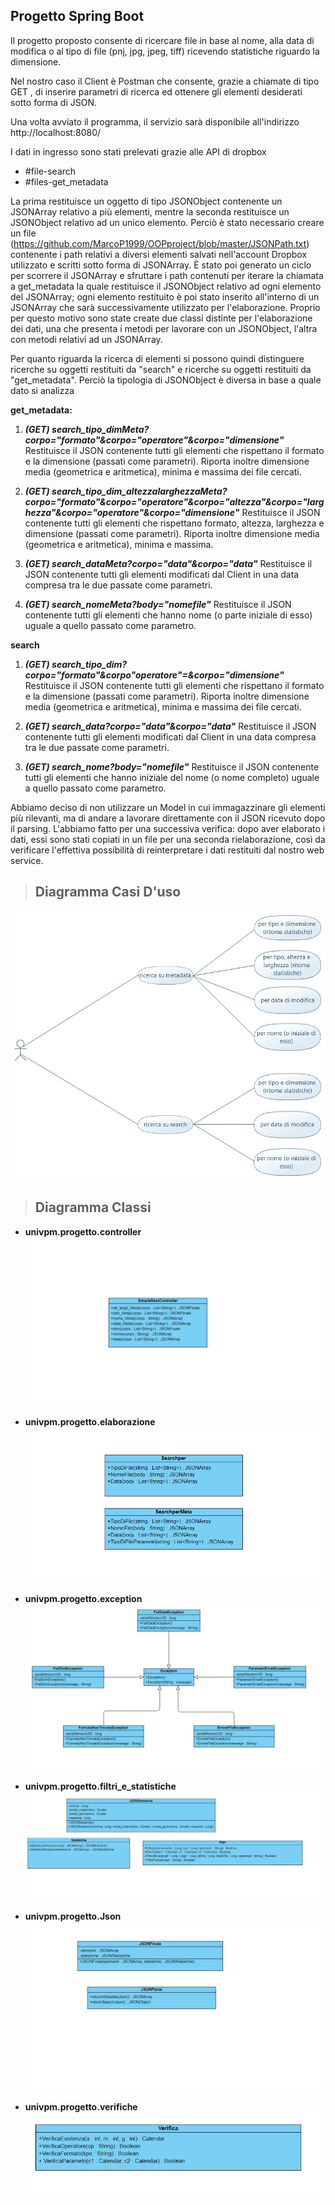 
## Progetto Spring Boot 

Il progetto proposto consente di ricercare file in base al nome, alla data di modifica o al tipo di file (pnj, jpg, jpeg, tiff) ricevendo statistiche riguardo la dimensione. 

Nel nostro caso il Client è Postman che consente, grazie a chiamate di tipo GET , di inserire parametri di ricerca ed ottenere gli elementi desiderati sotto forma di JSON.

Una volta avviato il programma, il servizio sarà disponibile all'indirizzo http://localhost:8080/

I dati in ingresso sono stati prelevati grazie alle API di dropbox 
 - #file-search
 - #files-get_metadata

La prima restituisce un oggetto di tipo JSONObject contenente un JSONArray relativo a più elementi, mentre la seconda restituisce un  JSONObject relativo ad un unico elemento.
Perciò è stato necessario creare un file (https://github.com/MarcoP1999/OOPproject/blob/master/JSONPath.txt)  contenente i path relativi a diversi elementi salvati nell'account Dropbox utilizzato e scritti sotto forma di JSONArray. 
È stato poi generato un ciclo per scorrere il JSONArray e sfruttare i path contenuti per iterare la chiamata a get_metadata la quale restituisce il JSONObject relativo ad ogni elemento del JSONArray; ogni elemento restituito è poi stato inserito all'interno di un JSONArray che sarà successivamente utilizzato per l'elaborazione.
Proprio per questo motivo sono state create due classi distinte per l'elaborazione dei dati, una che presenta i metodi per lavorare con un JSONObject, l'altra con metodi relativi ad un JSONArray.


Per quanto riguarda la ricerca di elementi si possono quindi distinguere ricerche su oggetti restituiti da "search" e ricerche su oggetti restituiti da "get_metadata". 
Perciò la tipologia di JSONObject è diversa in base a quale dato si analizza 
 

**get_metadata:**

 1. ***(GET) search_tipo_dimMeta?corpo="formato"&corpo="operatore"&corpo="dimensione"***
Restituisce il JSON contenente tutti gli elementi che rispettano il formato e la dimensione (passati come parametri). Riporta inoltre dimensione media (geometrica e aritmetica), minima e massima dei file cercati.

 2. ***(GET) search_tipo_dim_altezzalarghezzaMeta?corpo="formato"&corpo="operatore"&corpo="altezza"&corpo="larghezza"&corpo="operatore"&corpo="dimensione"***
Restituisce il JSON contenente tutti gli elementi che rispettano formato, altezza, larghezza e dimensione (passati come parametri).  Riporta inoltre dimensione media (geometrica e aritmetica), minima e massima.



 3. ***(GET) search_dataMeta?corpo="data"&corpo="data"***
Restituisce il JSON contenente tutti gli elementi modificati dal Client in una data compresa tra le due passate come parametri.
 
 5. ***(GET) search_nomeMeta?body="nomefile"***
Restituisce il JSON contenente tutti gli elementi che hanno nome (o parte iniziale di esso) uguale a quello passato come parametro.



**search**

 

 1. ***(GET) search_tipo_dim?corpo="formato"&corpo"operatore"=&corpo="dimensione"***
Restituisce il JSON contenente tutti gli elementi che rispettano il formato e la dimensione (passati come parametri). Riporta inoltre dimensione media (geometrica e aritmetica), minima e massima
dei file cercati.

 3. ***(GET) search_data?corpo="data"&corpo="data"***
Restituisce il JSON contenente tutti gli elementi modificati dal Client in una data compresa tra le due passate come parametri.

 3. ***(GET) search_nome?body="nomefile"***
Restituisce il JSON contenente tutti gli elementi che hanno iniziale del nome (o nome completo) uguale a quello passato come parametro.


Abbiamo deciso di non utilizzare un Model in cui immagazzinare gli elementi più rilevanti, ma di andare a lavorare direttamente con il JSON ricevuto dopo il parsing. 
L'abbiamo fatto per una successiva verifica: dopo aver elaborato i dati, essi sono stati copiati in un file per una seconda rielaborazione, così da verificare l'effettiva possibilità di reinterpretare i dati restituiti dal nostro web service. 

    

> ## **Diagramma Casi D'uso**

![enter image description here](https://github.com/MarcoP1999/OOPproject/blob/master/src/UML/NewModel%20Use%20Case%20Diagram1.jpg)



> ## **Diagramma Classi**

 - **univpm.progetto.controller**
![enter image description here](https://github.com/MarcoP1999/OOPproject/blob/master/src/UML/Controller.png)

 - **univpm.progetto.elaborazione** ![enter image description here](https://github.com/MarcoP1999/OOPproject/blob/master/src/UML/elaborazione.png)
 - **univpm.progetto.exception**![enter image description here](https://github.com/MarcoP1999/OOPproject/blob/master/src/UML/Exception.png)
- **univpm.progetto.filtri_e_statistiche**
![enter image description here](https://github.com/MarcoP1999/OOPproject/blob/master/src/UML/Filtri_Statistiche.png)
- **univpm.progetto.Json**
![enter image description here](https://github.com/MarcoP1999/OOPproject/blob/master/src/UML/JSON.png)
 - **univpm.progetto.verifiche**![enter image description here](https://github.com/MarcoP1999/OOPproject/blob/master/src/UML/verifica.png)

<!--stackedit_data:
eyJoaXN0b3J5IjpbMTQ5ODA0MjA3OCwtNjkxMjEyMjEyLDI2Mj
YyMjIxNywtMjQzMjA5OTg5LDU1OTA3MzA1NCw4NzI3MTE1Mjgs
LTIxMDg5OTkyNTAsLTY5MTIxMjIxMiw0MDkyNjU5OTIsNDc3MT
kyMjE4LDcyMzIyMzYzOSw0NzcxOTIyMTgsNzIzMjIzNjM5LC0y
MDcwNzc2ODc1LDEwMDk3NzI5MzksMjAwNDA4ODcwNSwxNTAxOT
Y0ODcsMTg2MDIyMzE0MywtNDQ4NjI2OTg0LDYwMjE1MzY0MF19

-->